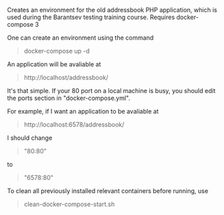 Creates an environment for the old addressbook PHP application,
which is used during the Barantsev testing training course.
Requires docker-compose 3

One can create an environment using the command 

> docker-compose up -d

An application will be avaliable at 

> http://localhost/addressbook/ 

It's that simple. If your 80 port on a local machine is busy, you should edit the 
ports section in "docker-compose.yml".

For example, if I want an application to be avaliable at

> http://localhost:6578/addressbook/

I should change 
> "80:80"

to

> "6578:80"

To clean all previously installed relevant containers before running, use

> clean-docker-compose-start.sh
